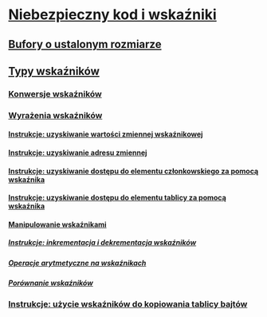 # [Niebezpieczny kod i wskaźniki](index.md)
## [Bufory o ustalonym rozmiarze](fixed-size-buffers.md)
## [Typy wskaźników](pointer-types.md)
### [Konwersje wskaźników](pointer-conversions.md)
### [Wyrażenia wskaźników](pointer-expressions.md)
#### [Instrukcje: uzyskiwanie wartości zmiennej wskaźnikowej](how-to-obtain-the-value-of-a-pointer-variable.md)
#### [Instrukcje: uzyskiwanie adresu zmiennej](how-to-obtain-the-address-of-a-variable.md)
#### [Instrukcje: uzyskiwanie dostępu do elementu członkowskiego za pomocą wskaźnika](how-to-access-a-member-with-a-pointer.md)
#### [Instrukcje: uzyskiwanie dostępu do elementu tablicy za pomocą wskaźnika](how-to-access-an-array-element-with-a-pointer.md)
#### [Manipulowanie wskaźnikami](manipulating-pointers.md)
##### [Instrukcje: inkrementacja i dekrementacja wskaźników](how-to-increment-and-decrement-pointers.md)
##### [Operacje arytmetyczne na wskaźnikach](arithmetic-operations-on-pointers.md)
##### [Porównanie wskaźników](pointer-comparison.md)
### [Instrukcje: użycie wskaźników do kopiowania tablicy bajtów](how-to-use-pointers-to-copy-an-array-of-bytes.md)
